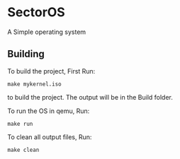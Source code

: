 # SectorOS

A Simple operating system

## Building

To build the project, First Run:

```shell
make mykernel.iso
```

to build the project. The output will be in the Build folder.  

To run the OS in qemu, Run:

```shell
make run
```

To clean all output files, Run:

```shell
make clean
```
